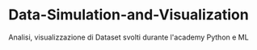 # Data-Simulation-and-Visualization
Analisi, visualizzazione di Dataset svolti durante l'academy Python e ML
